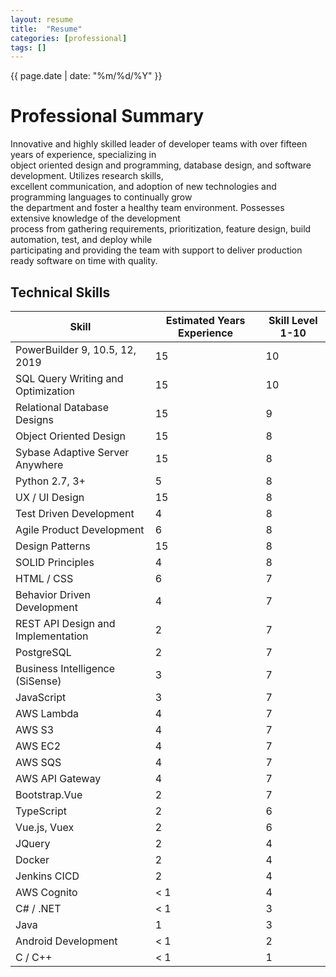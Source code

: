 ```yaml
---
layout: resume
title:  "Resume"
categories: [professional]
tags: []
---
```

{{ page.date | date: "%m/%d/%Y" }}


# Professional Summary
Innovative and highly skilled leader of developer teams with over fifteen years of experience, specializing in  
object oriented design and programming, database design, and software development. Utilizes research skills,  
excellent communication, and adoption of new technologies and programming languages to continually grow  
the department and foster a healthy team environment. Possesses extensive knowledge of the development  
process from gathering requirements, prioritization, feature design, build automation, test, and deploy while  
participating and providing the team with support to deliver production ready software on time with quality.  

## Technical Skills

| Skill                                | Estimated Years Experience | Skill Level 1-10 |
|--------------------------------------|----------------------------|------------------|
| PowerBuilder 9, 10.5, 12, 2019       | 15                         | 10               |
| SQL Query Writing and Optimization   | 15                         | 10               |
| Relational Database Designs          | 15                         | 9                |
| Object Oriented Design               | 15                         | 8                |
| Sybase Adaptive Server Anywhere      | 15                         | 8                |
| Python 2.7, 3+                       | 5                          | 8                |
| UX / UI Design                       | 15                         | 8                |
| Test Driven Development              | 4                          | 8                |
| Agile Product Development            | 6                          | 8                |
| Design Patterns                      | 15                         | 8                |
| SOLID Principles                     | 4                          | 8                |
| HTML / CSS                           | 6                          | 7                |
| Behavior Driven Development          | 4                          | 7                |
| REST API Design and Implementation   | 2                          | 7                |
| PostgreSQL                           | 2                          | 7                |
| Business Intelligence (SiSense)      | 3                          | 7                |
| JavaScript                           | 3                          | 7                |
| AWS Lambda                           | 4                          | 7                |
| AWS S3                               | 4                          | 7                |
| AWS EC2                              | 4                          | 7                |
| AWS SQS                              | 4                          | 7                |
| AWS API Gateway                      | 4                          | 7                |
| Bootstrap.Vue                        | 2                          | 7                |
| TypeScript                           | 2                          | 6                |
| Vue.js, Vuex                         | 2                          | 6                |
| JQuery                               | 2                          | 4                |
| Docker                               | 2                          | 4                |
| Jenkins CICD                         | 2                          | 4                |
| AWS Cognito                          | < 1                        | 4                |
| C# / .NET                            | < 1                        | 3                |
| Java                                 | 1                          | 3                |
| Android Development                  | < 1                        | 2                |
| C / C++                              | < 1                        | 1                |